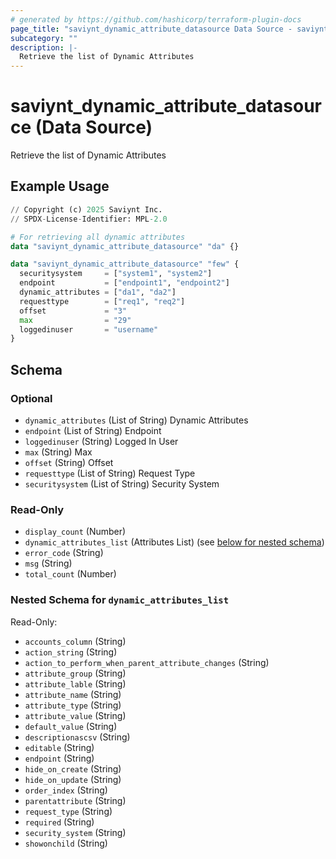 ```yaml
---
# generated by https://github.com/hashicorp/terraform-plugin-docs
page_title: "saviynt_dynamic_attribute_datasource Data Source - saviynt"
subcategory: ""
description: |-
  Retrieve the list of Dynamic Attributes
---
```


# saviynt_dynamic_attribute_datasource (Data Source)

Retrieve the list of Dynamic Attributes

## Example Usage

```terraform
// Copyright (c) 2025 Saviynt Inc.
// SPDX-License-Identifier: MPL-2.0

# For retrieving all dynamic attributes
data "saviynt_dynamic_attribute_datasource" "da" {}

data "saviynt_dynamic_attribute_datasource" "few" {
  securitysystem     = ["system1", "system2"]
  endpoint           = ["endpoint1", "endpoint2"]
  dynamic_attributes = ["da1", "da2"]
  requesttype        = ["req1", "req2"]
  offset             = "3"
  max                = "29"
  loggedinuser       = "username"
}
```

<!-- schema generated by tfplugindocs -->
## Schema

### Optional

- `dynamic_attributes` (List of String) Dynamic Attributes
- `endpoint` (List of String) Endpoint
- `loggedinuser` (String) Logged In User
- `max` (String) Max
- `offset` (String) Offset
- `requesttype` (List of String) Request Type
- `securitysystem` (List of String) Security System

### Read-Only

- `display_count` (Number)
- `dynamic_attributes_list` (Attributes List) (see [below for nested schema](#nestedatt--dynamic_attributes_list))
- `error_code` (String)
- `msg` (String)
- `total_count` (Number)

<a id="nestedatt--dynamic_attributes_list"></a>
### Nested Schema for `dynamic_attributes_list`

Read-Only:

- `accounts_column` (String)
- `action_string` (String)
- `action_to_perform_when_parent_attribute_changes` (String)
- `attribute_group` (String)
- `attribute_lable` (String)
- `attribute_name` (String)
- `attribute_type` (String)
- `attribute_value` (String)
- `default_value` (String)
- `descriptionascsv` (String)
- `editable` (String)
- `endpoint` (String)
- `hide_on_create` (String)
- `hide_on_update` (String)
- `order_index` (String)
- `parentattribute` (String)
- `request_type` (String)
- `required` (String)
- `security_system` (String)
- `showonchild` (String)
